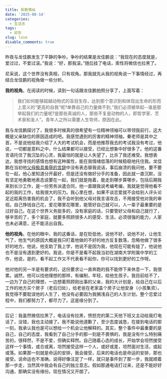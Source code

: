 ```yaml
---
title: 斩断情丝
date: '2025-08-14'
categories:
  - 生活志
tags:
  - 祁东
slug: love
disable_comments: true
---
```


昨夜与龙佳鹏发生了平静的争吵。争吵的结果是龙佳鹏说：“我现在的态度就是，爱过过，不爱过滚。”我说：“好，那我滚。”随后挂了电话，索性将微信也拉黑了。

尼采说，这个世界没有真相，只有视角。那我就先从我的视角说一下事情经过，再结合龙佳鹏的视角做一些分析。

**我的视角**。在阅读的时候，读到一句话跟龙佳鹏拍照分享了，上面写着：

> 我们如何能够超越动物式的盲目生存，达到那个意识到和体现出生命的形而上意义的“更高的自我”呢?单靠自己的力量做不到,“我们必须被举起--谁是那举起我们的力量呢?是那些真诚的人，那些不复是动物的人，即哲学家、艺术家和圣人”。青年人之所以需要人生导师，原因在此。

我与龙佳鹏探讨了，我很多时候真的很希望有一位精神领袖可以带领我前行，这大概是父亲缺位的原因造成的吧。我感觉遇到的厉害的精神领袖，秦老师是其中之首，不是说他给我介绍了人大的考试机会，而是他推荐我去的考试我没有考过，他说，一切都是意料之中，什么结果都可以接受，已经比想象中好很多了。他的这番言语托住了我沉坠的心灵，我最怕的就是让人失望了，比杀了我还难受。我想表达，我想寻找的感情也想有这种属性，能在我情绪低落的时候稳稳地托住我。龙佳鹏在当初他[父母极具羞辱的言辞](cn/2023-05-08-jay)中没有表态替我说话，事后崩溃的我问他，要不要在一起，他心里知道分开最好，但是还没有做好分手的准备，因此就一直沉默，没有坚定地勇敢地表态说要在一起，我们就是拖着，能走到哪步算哪步。包括后期我来到长沙工作，是一份劳务派遣合同，他一直跟我说考编考编，我就是觉得他看不起的我的工作，给我很大的压力。我心里在想，如果不谈恋爱就不会给别人评头论足近距离伤害我的机会了，我不会听到他父母对我言语攻击，不用接受他对我的审视。自己挣钱自己花，爱花哪里花哪里，能管好自己就可以，人一辈子最重要的是过好自己。在这个世界义务挺多的，没有家庭的话，只要管好父母和自己就行了，够辛苦的了，多个家庭，就要多照顾很多人的感受、生活，必须很强的能力，人家也未必满意，还不能活出自我。

**他的视角**。在他的眼中，我的这番话，是在贬低他，说他不好，说他不对，让他生气了，他生气的原因大概是我只盯着他做的不好的地方反复数落，忽略他做了很多好的地方。他说，他支助了我上学，他说不是因为我，他现在可能有娃了，他说他也不是没有遇到更好的。我说，你是不是看不起我当初在湖南大学附属中学的工作，他说，是的，看不起工作又不代表看不起你，你可以找到更好的工作呀。

他对他的另一半是有要求的，这份要求让一直奔跑的我不能停下来休息一下，我很累。诚然，他可以找他理想的那样，有编制，年轻，给他生孩子。我目前给不了，一边为了自己的理想，一边想着照顾刚出事的父亲，我的大计划是，给自己在以后工作的地方买个房子（老后归处），给老爸在老家盖个房子让他安身（小孩集资）。我觉得不要耽误他的人生了，他没有必要因为我搁浅自己的人生计划，整个恋爱过程中，我们都努力了，都尽力了。这是缘分到了。

---

后记：我虽然微信拉黑了，电话没有拉黑，愤怒完的第二天他下班又主动给我打电话了，没错，我也主动接了。我不能说他道歉了，至少态度诚恳，在接到电话的那一刻，我承认我也是可以想给一个机会让他解释的。其实，整个事件中最重要的是自己，自己的态度，我看到了自己分手的那一刻是不畏惧的，我是没有什么特别痛苦的，很释然，不是不爱，但确实释然。自己随着心态的成长，开始学会坦然接受这样一个事情，或合或离，坦然接受这样一个人，或好或差，坦然面对生活，或起或落。如果那一刻就是命运的安排，我会接受，后来的电话也是命运的安排，那也接受。说命运也不准确，说得好像注定了一样，就只是事件到了那一步，我就顺着那一步走，当然其中我会有自己的独立意志。假如那通电话打过来，还是不能好好沟通，那确实没有缘份。现在情况又开朗了。
